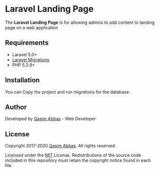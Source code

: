 # Laravel Landing Page
The **Laravel Landing Page** is for allowing admins to add content to landing page on a web application

## Requirements

* Laravel 5.0+
* [Laravel Migrations](https://laravel.com/docs/5.4/migrations)
* PHP 5.2.8+

## Installation

You can Copy the project and run migrations for the database.

## Author

Developed by [Qasim Abbas](mailto:qasim.abbas28@gmail.com) - Web Developer

## License

Copyright 2017-2020 [Qasim Abbas](mailto:qasim.abbas28@gmail.com). All rights reserved.

Licensed under the [MIT](http://www.opensource.org/licenses/mit-license.php) License. Redistributions of the source code included in this repository must retain the copyright notice found in each file.